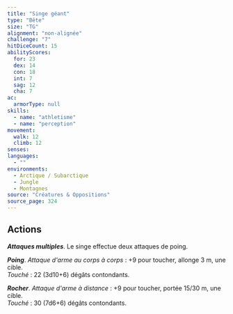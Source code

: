 ```yaml
---
title: "Singe géant"
type: "Bête"
size: "TG"
alignment: "non-alignée"
challenge: "7"
hitDiceCount: 15
abilityScores:
  for: 23
  dex: 14
  con: 18
  int: 7
  sag: 12
  cha: 7
ac: 
  armorType: null
skills: 
  - name: "athletisme"
  - name: "perception"
movement: 
  walk: 12
  climb: 12
senses: 
languages: 
  - ""
environments:
  - Arctique / Subarctique
  - Jungle
  - Montagnes
source: "Créatures & Oppositions"
source_page: 324
---
```

## Actions
_**Attaques multiples**_. Le singe effectue deux attaques de poing.

_**Poing**_. _Attaque d'arme au corps à corps_ : +9 pour toucher, allonge 3 m, une cible.  
_Touché_ : 22 (3d10+6) dégâts contondants.

_**Rocher**_. _Attaque d'arme à distance_ : +9 pour toucher, portée 15/30 m, une cible.  
_Touché_ : 30 (7d6+6) dégâts contondants.
